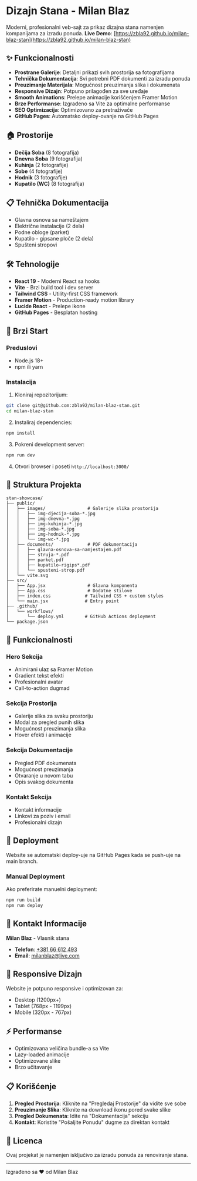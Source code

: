 # Dizajn Stana - Milan Blaz

Moderni, profesionalni veb-sajt za prikaz dizajna stana namenjen kompanijama za izradu ponuda.
**Live Demo**: [https://zbla92.github.io/milan-blaz-stan](https://zbla92.github.io/milan-blaz-stan)

## ✨ Funkcionalnosti

- **Prostrane Galerije**: Detaljni prikazi svih prostorija sa fotografijama
- **Tehnička Dokumentacija**: Svi potrebni PDF dokumenti za izradu ponuda
- **Preuzimanje Materijala**: Mogućnost preuzimanja slika i dokumenata
- **Responsive Dizajn**: Potpuno prilagođen za sve uređaje
- **Smooth Animations**: Prelepe animacije korišćenjem Framer Motion
- **Brze Performanse**: Izgrađeno sa Vite za optimalne performanse
- **SEO Optimizacija**: Optimizovano za pretraživače
- **GitHub Pages**: Automatsko deploy-ovanje na GitHub Pages

## 🏠 Prostorije

- **Dečija Soba** (8 fotografija)
- **Dnevna Soba** (9 fotografija)
- **Kuhinja** (2 fotografije)
- **Sobe** (4 fotografije)
- **Hodnik** (3 fotografije)
- **Kupatilo (WC)** (8 fotografija)

## 📋 Tehnička Dokumentacija

- Glavna osnova sa nameštajem
- Električne instalacije (2 dela)
- Podne obloge (parket)
- Kupatilo - gipsane ploče (2 dela)
- Spušteni stropovi

## 🛠️ Tehnologije

- **React 19** - Moderni React sa hooks
- **Vite** - Brzi build tool i dev server
- **Tailwind CSS** - Utility-first CSS framework
- **Framer Motion** - Production-ready motion library
- **Lucide React** - Prelepe ikone
- **GitHub Pages** - Besplatan hosting

## 🚀 Brzi Start

### Preduslovi
- Node.js 18+
- npm ili yarn

### Instalacija

1. Kloniraj repozitorijum:
```bash
git clone git@github.com:zbla92/milan-blaz-stan.git
cd milan-blaz-stan
```

2. Instaliraj dependencies:
```bash
npm install
```

3. Pokreni development server:
```bash
npm run dev
```

4. Otvori browser i poseti `http://localhost:3000/`

## 📁 Struktura Projekta

```
stan-showcase/
├── public/
│   ├── images/                # Galerije slika prostorija
│   │   ├── img-djecija-soba-*.jpg
│   │   ├── img-dnevna-*.jpg
│   │   ├── img-kuhinja-*.jpg
│   │   ├── img-soba-*.jpg
│   │   ├── img-hodnik-*.jpg
│   │   └── img-wc-*.jpg
│   ├── documents/             # PDF dokumentacija
│   │   ├── glavna-osnova-sa-namjestajem.pdf
│   │   ├── struja-*.pdf
│   │   ├── parket.pdf
│   │   ├── kupatilo-rigips*.pdf
│   │   └── spusteni-strop.pdf
│   └── vite.svg
├── src/
│   ├── App.jsx                # Glavna komponenta
│   ├── App.css                # Dodatne stilove
│   ├── index.css             # Tailwind CSS + custom styles
│   └── main.jsx              # Entry point
├── .github/
│   └── workflows/
│       └── deploy.yml        # GitHub Actions deployment
└── package.json
```

## 🎨 Funkcionalnosti

### Hero Sekcija
- Animirani ulaz sa Framer Motion
- Gradient tekst efekti
- Profesionalni avatar
- Call-to-action dugmad

### Sekcija Prostorija
- Galerije slika za svaku prostoriju
- Modal za pregled punih slika
- Mogućnost preuzimanja slika
- Hover efekti i animacije

### Sekcija Dokumentacije
- Pregled PDF dokumenata
- Mogućnost preuzimanja
- Otvaranje u novom tabu
- Opis svakog dokumenta

### Kontakt Sekcija
- Kontakt informacije
- Linkovi za poziv i email
- Profesionalni dizajn

## 🚀 Deployment

Website se automatski deploy-uje na GitHub Pages kada se push-uje na main branch.

### Manual Deployment

Ako preferirate manuelni deployment:

```bash
npm run build
npm run deploy
```

## 🎯 Kontakt Informacije

**Milan Blaz** - Vlasnik stana

- **Telefon**: [+381 66 612 493](tel:+38166612493)
- **Email**: [milanblaz@live.com](mailto:milanblaz@live.com)

## 📱 Responsive Dizajn

Website je potpuno responsive i optimizovan za:
- Desktop (1200px+)
- Tablet (768px - 1199px)
- Mobile (320px - 767px)

## ⚡ Performanse

- Optimizovana veličina bundle-a sa Vite
- Lazy-loaded animacije
- Optimizovane slike
- Brzo učitavanje

## 📋 Korišćenje

1. **Pregled Prostorija**: Kliknite na "Pregledaj Prostorije" da vidite sve sobe
2. **Preuzimanje Slika**: Kliknite na download ikonu pored svake slike
3. **Pregled Dokumenata**: Idite na "Dokumentacija" sekciju
4. **Kontakt**: Koristite "Pošaljite Ponudu" dugme za direktan kontakt

## 📄 Licenca

Ovaj projekat je namenjen isključivo za izradu ponuda za renoviranje stana.

---

Izgrađeno sa ❤️ od Milan Blaz

